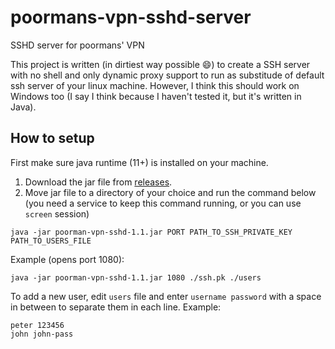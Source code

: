 # poormans-vpn-sshd-server
SSHD server for poormans' VPN

This project is written (in dirtiest way possible :smile:) to create a SSH server with no shell and only dynamic proxy support to run as substitude of default ssh server of your linux machine. However, I think this should work on Windows too (I say I think because I haven't tested it, but it's written in Java).

## How to setup

First make sure java runtime (11+) is installed on your machine.

1. Download the jar file from [releases](https://github.com/sepgh/poormans-vpn-sshd-server/releases).
2. Move jar file to a directory of your choice and run the command below (you need a service to keep this command running, or you can use `screen` session)

```shell
java -jar poorman-vpn-sshd-1.1.jar PORT PATH_TO_SSH_PRIVATE_KEY PATH_TO_USERS_FILE
```
 
 Example (opens port 1080):
 
```shell
java -jar poorman-vpn-sshd-1.1.jar 1080 ./ssh.pk ./users
```
 
 
To add a new user, edit `users` file and enter `username password` with a space in between to separate them in each line. Example:

```
peter 123456
john john-pass
```

